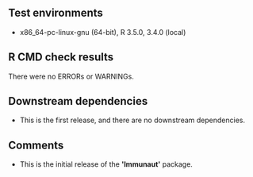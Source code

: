 ## Test environments
* x86_64-pc-linux-gnu (64-bit), R 3.5.0, 3.4.0 (local)

## R CMD check results
There were no ERRORs or WARNINGs.

## Downstream dependencies
- This is the first release, and there are no downstream dependencies.

## Comments
- This is the initial release of the **'Immunaut'** package.
